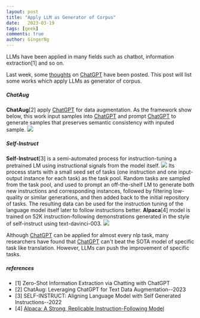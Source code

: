 ```yaml
---
layout: post
title: "Apply LLM as Generator of Corpus"
date:   2023-03-19
tags: [geek]
comments: true
author: GingerNg
---
```


LLMs have been applied in many fields such as chatbot, information extraction[1] and so on.

Last week, some [thoughts](https://gingerng.github.io/Thoughts_on_chatgpt/) on [ChatGPT](https://openai.com/blog/chatgpt) have been posted. This post will list some works which apply LLMs as generator of corpus.


##### ChatAug
**ChatAug**[2] apply [ChatGPT](https://openai.com/blog/chatgpt) for data augmentation. As the framework show below, this work input samples into [ChatGPT](https://openai.com/blog/chatgpt) and prompt [ChatGPT](https://openai.com/blog/chatgpt) to generate samples that preserves semantic consistency with inputed sample.
![](https://s2.loli.net/2023/03/19/ZOqzWnyxlG5uIQj.png)


##### Self-Instruct
**Self-Instruct**[3] is a semi-automated process for instruction-tuning a pretrained LM using instructional signals from the model itself.
![](https://s2.loli.net/2023/03/19/FKyLP1UvWeTn4MA.png)
 Its process starts with a small seed set of tasks (one instruction and one input-output instance for each task) as the task pool. Random tasks are sampled from the task pool, and used to prompt an off-the-shelf LM to generate both new instructions and corresponding instances, followed by filtering low-quality or similar generations, and then added back to the initial repository of tasks. The resulting data can be used for the instruction tuning of the language model itself later to follow instructions better.
 **Alpaca**[4] model is trained on 52K instruction-following demonstrations generated in the style of self-instruct using text-davinci-003.
 ![](https://s2.loli.net/2023/03/19/AE7jJY3TpdNH8VD.png)

Although [ChatGPT](https://openai.com/blog/chatgpt) can be applied for almost every nlp task, many researchers have found that [ChatGPT](https://openai.com/blog/chatgpt) can't beat the SOTA model of specific task like translation. However, LLMs can push the improvement of specific tasks.

##### references
- [1] Zero-Shot Information Extraction via Chatting with ChatGPT
- [2] ChatAug: Leveraging ChatGPT for Text Data Augmentation--2023
- [3] SELF-INSTRUCT: Aligning Language Model with Self Generated Instructions--2022
- [4] [Alpaca: A Strong, Replicable Instruction-Following Model](https://crfm.stanford.edu/2023/03/13/alpaca.html)